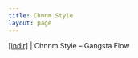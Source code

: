 ```yaml
---
title: Chnnm Style
layout: page
---
```


<a href="https://cloud.mail.ru/public/7ccafe6b9e9a/ChnnmStyle%20-%20Gangsta%20Flow" target="_blank">[indir]</a> | Chnnm Style &#8211; Gangsta Flow